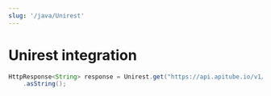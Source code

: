 ```yaml
---
slug: '/java/Unirest'
---
```


# Unirest integration

```java
HttpResponse<String> response = Unirest.get("https://api.apitube.io/v1/news/articles?limit=50&api_key=YOUR_API_KEY")
	.asString();
```
